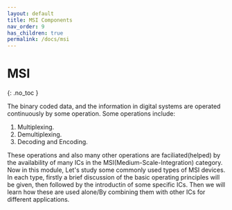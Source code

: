 ```yaml
---
layout: default
title: MSI Components
nav_order: 9
has_children: true
permalink: /docs/msi
---
```

# MSI
{: .no_toc }


The binary coded data, and the information in digital systems are operated continuously by some operation. 
Some operations include:

1. Multiplexing.
2. Demultiplexing.
3. Decoding and Encoding.

These operations and also many other operations are faciliated(helped) by the availability of many ICs in the MSI(Medium-Scale-Integration) category.
Now in this module, Let's study some commonly used types of MSI devices. 
In each type, firstly a brief discussion of the basic operating principles will be given, then followed by the introductin of some specific ICs.
Then we will learn how these are used alone/By combining them with other ICs for different applications.


